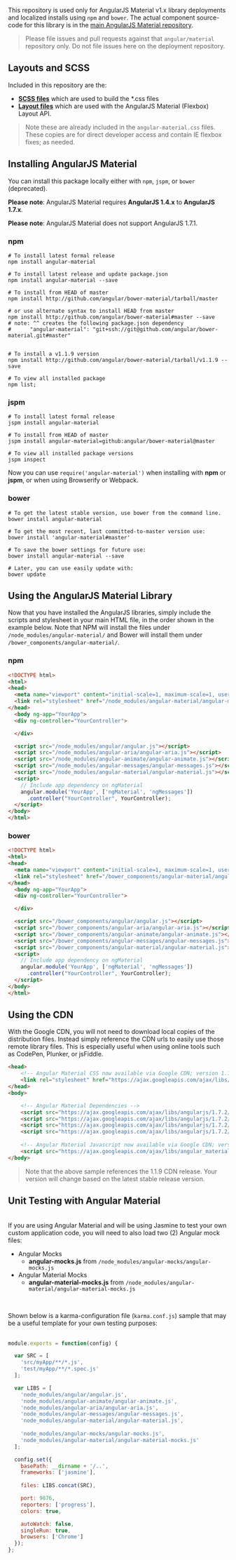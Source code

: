 This repository is used only for AngularJS Material v1.x library deployments and localized installs
using `npm` and `bower`. The actual component source-code for this library is in the
[main AngularJS Material repository](https://github.com/angular/material).

> Please file issues and pull requests against that `angular/material` repository only. Do not file
issues here on the deployment repository.

## Layouts and SCSS

Included in this repository are the:

* **[SCSS files](https://github.com/angular/bower-material/tree/master/modules/scss)** which are
used to build the *.css files
* **[Layout files](https://github.com/angular/bower-material/tree/master/modules/layouts)** which
are used with the AngularJS Material (Flexbox) Layout API. 

> Note these are already included in the `angular-material.css` files. These copies are for direct
developer access and contain IE flexbox fixes; as needed.

## Installing AngularJS Material

You can install this package locally either with `npm`, `jspm`, or `bower` (deprecated). 

**Please note**: AngularJS Material requires **AngularJS 1.4.x** to **AngularJS 1.7.x**.

**Please note**: AngularJS Material does not support AngularJS 1.7.1. 

### npm

```shell
# To install latest formal release 
npm install angular-material

# To install latest release and update package.json
npm install angular-material --save

# To install from HEAD of master
npm install http://github.com/angular/bower-material/tarball/master

# or use alternate syntax to install HEAD from master
npm install http://github.com/angular/bower-material#master --save
# note: ^^ creates the following package.json dependency
#      "angular-material": "git+ssh://git@github.com/angular/bower-material.git#master"


# To install a v1.1.9 version 
npm install http://github.com/angular/bower-material/tarball/v1.1.9 --save

# To view all installed package 
npm list;
```

### jspm

```shell
# To install latest formal release
jspm install angular-material

# To install from HEAD of master
jspm install angular-material=github:angular/bower-material@master

# To view all installed package versions
jspm inspect
```

Now you can use `require('angular-material')` when installing with **npm** or **jspm**, or when
using Browserify or Webpack.

### bower

```shell
# To get the latest stable version, use bower from the command line.
bower install angular-material

# To get the most recent, last committed-to-master version use:
bower install 'angular-material#master'

# To save the bower settings for future use:
bower install angular-material --save

# Later, you can use easily update with:
bower update
```

## Using the AngularJS Material Library

Now that you have installed the AngularJS libraries, simply include the scripts and 
stylesheet in your main HTML file, in the order shown in the example below. Note that NPM 
will install the files under `/node_modules/angular-material/` and Bower will install them 
under `/bower_components/angular-material/`.

### npm

```html
<!DOCTYPE html>
<html>
<head>
  <meta name="viewport" content="initial-scale=1, maximum-scale=1, user-scalable=no" />
  <link rel="stylesheet" href="/node_modules/angular-material/angular-material.css">
</head>
  <body ng-app="YourApp">
  <div ng-controller="YourController">

  </div>

  <script src="/node_modules/angular/angular.js"></script>
  <script src="/node_modules/angular-aria/angular-aria.js"></script>
  <script src="/node_modules/angular-animate/angular-animate.js"></script>
  <script src="/node_modules/angular-messages/angular-messages.js"></script>
  <script src="/node_modules/angular-material/angular-material.js"></script>
  <script>
    // Include app dependency on ngMaterial
    angular.module('YourApp', ['ngMaterial', 'ngMessages'])
      .controller("YourController", YourController);
  </script>
</body>
</html>
```

### bower

```html
<!DOCTYPE html>
<html>
<head>
  <meta name="viewport" content="initial-scale=1, maximum-scale=1, user-scalable=no" />
  <link rel="stylesheet" href="/bower_components/angular-material/angular-material.css">
</head>
  <body ng-app="YourApp">
  <div ng-controller="YourController">

  </div>

  <script src="/bower_components/angular/angular.js"></script>
  <script src="/bower_components/angular-aria/angular-aria.js"></script>
  <script src="/bower_components/angular-animate/angular-animate.js"></script>
  <script src="/bower_components/angular-messages/angular-messages.js"></script>
  <script src="/bower_components/angular-material/angular-material.js"></script>
  <script>
    // Include app dependency on ngMaterial
    angular.module('YourApp', ['ngMaterial', 'ngMessages'])
      .controller("YourController", YourController);
  </script>
</body>
</html>
```

## Using the CDN

With the Google CDN, you will not need to download local copies of the distribution files.
Instead simply reference the CDN urls to easily use those remote library files. 
This is especially useful when using online tools such as CodePen, Plunker, or jsFiddle.

```html
<head>
    <!-- Angular Material CSS now available via Google CDN; version 1.1.9 used here -->
    <link rel="stylesheet" href="https://ajax.googleapis.com/ajax/libs/angular_material/1.1.9/angular-material.min.css">
</head>
<body>

    <!-- Angular Material Dependencies -->
    <script src="https://ajax.googleapis.com/ajax/libs/angularjs/1.7.2/angular.min.js"></script>
    <script src="https://ajax.googleapis.com/ajax/libs/angularjs/1.7.2/angular-animate.min.js"></script>
    <script src="https://ajax.googleapis.com/ajax/libs/angularjs/1.7.2/angular-aria.min.js"></script>
    <script src="https://ajax.googleapis.com/ajax/libs/angularjs/1.7.2/angular-messages.min.js"></script>
    
    <!-- Angular Material Javascript now available via Google CDN; version 1.1.9 used here -->
    <script src="https://ajax.googleapis.com/ajax/libs/angular_material/1.1.9/angular-material.min.js"></script>
</body>
```

> Note that the above sample references the 1.1.9 CDN release. Your version will change 
based on the latest stable release version.

## Unit Testing with Angular Material

<br/>
If you are using Angular Material and will be using Jasmine to test your own custom application
code, you will need to also load two (2) Angular mock files:

*  Angular Mocks
    * **angular-mocks.js** from `/node_modules/angular-mocks/angular-mocks.js`
*  Angular Material Mocks
    * **angular-material-mocks.js** from `/node_modules/angular-material/angular-material-mocks.js`

<br/>

Shown below is a karma-configuration file (`karma.conf.js`) sample that may be a useful template for
your own testing purposes:<br/><br/>

```js
module.exports = function(config) {

  var SRC = [
    'src/myApp/**/*.js',
    'test/myApp/**/*.spec.js'
  ];

  var LIBS = [
    'node_modules/angular/angular.js',
    'node_modules/angular-animate/angular-animate.js',
    'node_modules/angular-aria/angular-aria.js',
    'node_modules/angular-messages/angular-messages.js',
    'node_modules/angular-material/angular-material.js',
    
    'node_modules/angular-mocks/angular-mocks.js',
    'node_modules/angular-material/angular-material-mocks.js'
  ];

  config.set({
    basePath: __dirname + '/..',
    frameworks: ['jasmine'],
    
    files: LIBS.concat(SRC),

    port: 9876,
    reporters: ['progress'],
    colors: true,

    autoWatch: false,
    singleRun: true,
    browsers: ['Chrome']
  });
};
```
